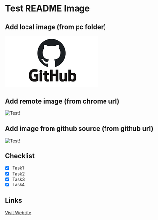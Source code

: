 # **Test README Image**

## Add local image (from pc folder)

![Test!](Image/download.png)

## Add remote image (from chrome url)

![Test!](https://encrypted-tbn0.gstatic.com/images?q=tbn:ANd9GcSKdFw4iygh8LR1Can6DehP26aNujaBYtUdRg&usqp=CAU)

## Add image from github source (from github url)

![Test!](https://user-images.githubusercontent.com/84660414/119305413-54d7cb00-bc86-11eb-9308-56f2483fb847.png)

## Checklist

* [x] Task1
* [x] Task2
* [x] Task3
* [x] Task4

## Links

[Visit Website](www.google.com "Google")